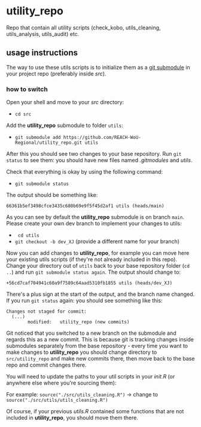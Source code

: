 # utility_repo
Repo that contain all utility scripts (check_kobo, utils_cleaning, utils_analysis, utils_audit) etc.

## usage instructions

The way to use these utils scripts is to initialize them as a [git submodule](https://git-scm.com/book/en/v2/Git-Tools-Submodules) in your project repo (preferably inside _src_).

### how to switch

Open your shell and move to your _src_ directory:

- ```cd src```

Add the __utility_repo__ submodule to folder `utils`:

- ```git submodule add https://github.com/REACH-WoU-Regional/utility_repo.git utils```

After this you should see two changes to your base repository. Run `git status` to see them: you should have new files named _.gitmodules_ and _utils_. 

Check that everything is okay by using the following command:

- ```git submodule status```

The output should be something like:

``` 
66361b5ef3498cfce3435c680b69e9f5f45d2af1 utils (heads/main) 
```

As you can see by default the __utility_repo__ submodule is on branch `main`. Please create your own dev branch to implement your changes to utils:

- ``` cd utils```
- ```git checkout -b dev_XJ``` (provide a different name for your branch)

Now you can add changes to __utility_repo__, for example you can move here your existing utils scripts (if they're not already included in this repo). Change your directory out of `utils` back to your base repository folder (`cd ..`) and run `git submodule status again`. The output should change to:

```
+56cd7caf704941c60a9f7589c64aad5310fb1855 utils (heads/dev_XJ)
```

There's a plus sign at the start of the output, and the branch name changed. If you run `git status` again: you should see something like this:

```
Changes not staged for commit:
  (...)
        modified:   utility_repo (new commits)
```

Git noticed that you switched to a new branch on the submodule and regards this as a new commit. This is because git is tracking changes inside submodules separately from the base repository - every time you want to make changes to __utility_repo__ you should change directory to `src/utility_repo` and make new commits there, then move back to the base repo and commit changes there.

You will need to update the paths to your util scripts in your _init.R_ (or anywhere else where you're sourcing them):

For example: ```source("./src/utils_cleaning.R")``` -> change to ```source("./src/utils/utils_cleaning.R")```

Of course, if your previous _utils.R_ contained some functions that are not included in __utility_repo__, you should move them there.
